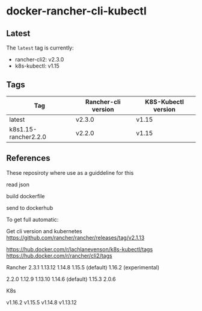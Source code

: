 docker-rancher-cli-kubectl
===


## Latest
The `latest` tag is currently:

- rancher-cli2: v2.3.0
- k8s-kubectl: v1.15

## Tags

Tag | Rancher-cli version | K8S-Kubectl version
--- | --- | ---
latest | v2.3.0 | v1.15
k8s1.15-rancher2.2.0 | v2.2.0 | v1.15

## References

These reposiroty where use as a guiddeline for this 


read json

build dockerfile

send to dockerhub

To get full automatic:

Get cli version and kubernetes
https://github.com/rancher/rancher/releases/tag/v2.1.13

https://hub.docker.com/r/lachlanevenson/k8s-kubectl/tags
https://hub.docker.com/r/rancher/cli2/tags

Rancher
2.3.1
    1.13.12
    1.14.8
    1.15.5 (default)
    1.16.2 (experimental)

2.2.0
    1.12.9
    1.13.10
    1.14.6 (default)
    1.15.3
2.0.6


K8s

v1.16.2
v1.15.5
v1.14.8
v1.13.12

